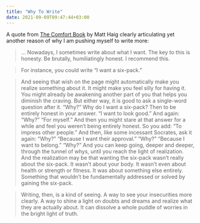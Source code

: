 ```yaml
---
title: "Why To Write"
date: 2021-09-09T09:47:44+03:00
---
```

A quote from [The Comfort Book](https://www.goodreads.com/book/show/55825273-the-comfort-book) by Matt Haig clearly articulating yet another reason of why I am pushing myself to write more:

> ... Nowadays, I sometimes write about what I want. The key to this is honesty. Be brutally, humiliatingly honest. I recommend this.

> For instance, you could write “I want a six-pack.”

> And seeing that wish on the page might automatically make you realize something about it. It might make you feel silly for having it. You might already be awakening another part of you that helps you diminish the craving. But either way, it is good to ask a single-word question after it. “Why?” Why do I want a six-pack? Then to be entirely honest in your answer. “I want to look good.” And again: “Why?” “For myself.” And then you might stare at that answer for a while and feel you weren’t being entirely honest. So you add: “To impress other people.” And then, like some incessant Socrates, ask it again: “Why?” “Because I want their approval.” “Why?” “Because I want to belong.” “Why?” And you can keep going, deeper and deeper, through the tunnel of whys, until you reach the light of realization. And the realization may be that wanting the six-pack wasn’t really about the six-pack. It wasn’t about your body. It wasn’t even about health or strength or fitness. It was about something else entirely. Something that wouldn’t be fundamentally addressed or solved by gaining the six-pack.

> Writing, then, is a kind of seeing. A way to see your insecurities more clearly. A way to shine a light on doubts and dreams and realize what they are actually about. It can dissolve a whole puddle of worries in the bright light of truth.